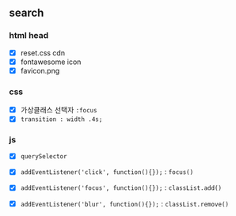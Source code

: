 ## search

### html head
- [X] reset.css cdn
- [X] fontawesome icon
- [X] favicon.png

### css
- [X] 가상클래스 선택자 `:focus`
- [X] `transition : width .4s;`

### js
- [X] `querySelector`
- [X] `addEventListener('click', function(){});` : `focus()`
- [X] `addEventListener('focus', function(){});` : `classList.add()`
- [X] `addEventListener('blur', function(){});` : `classList.remove()`

